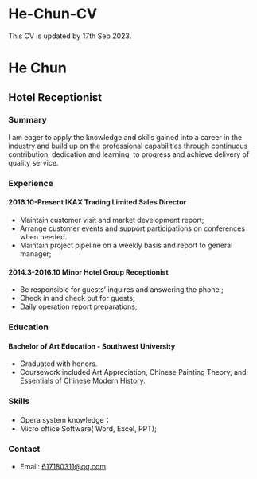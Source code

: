 # He-Chun-CV
This CV is updated by 17th Sep 2023.

# He Chun
## Hotel Receptionist

### Summary
I am eager to apply the knowledge and skills gained into a career in the industry and build up on the professional capabilities through continuous contribution, dedication and learning, to progress and achieve delivery of quality service. 

### Experience
#### 2016.10-Present  IKAX Trading Limited Sales Director
* Maintain customer visit and market development report;
* Arrange customer events and support participations on conferences when needed.
* Maintain project pipeline on a weekly basis and report to general manager;

#### 2014.3-2016.10 Minor Hotel Group Receptionist
* Be responsible for guests’ inquires and answering the phone ;
* Check in and check out for guests;
* Daily operation report preparations;

### Education
#### Bachelor of Art Education - Southwest University
* Graduated with honors.
* Coursework included Art Appreciation, Chinese Painting Theory, and Essentials of Chinese Modern History.

### Skills
* Opera system knowledge； 
* Micro office Software( Word, Excel, PPT);

### Contact
* Email: 617180311@qq.com


